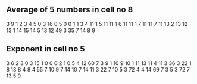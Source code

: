 ## Average of 5 numbers in cell no 8

3 9 1 2 3 4 5 0 3 16 0 5 0 0 1 1 3 4 11 1 5 11 11 1 6 11 11 1 7 11 11 7 11 13 2 13 12 13 1 14 15 14 5 13 12 49 3 35 7 14 8 9

## Exponent in cell no 5

3 6 2 3 0 3 15 1 0 0 0 2 1 0 5 4 12 60 7 3 9 1 10 9 10 1 11 13 11 4 11 3 36 3 22 1 8 13 8 4 8 4 55 7 10 9 7 14 10 7 14 11 3 22 7 10 5 3 72 4 4 14 69 7 3 5 3 72 7 13 5 9

